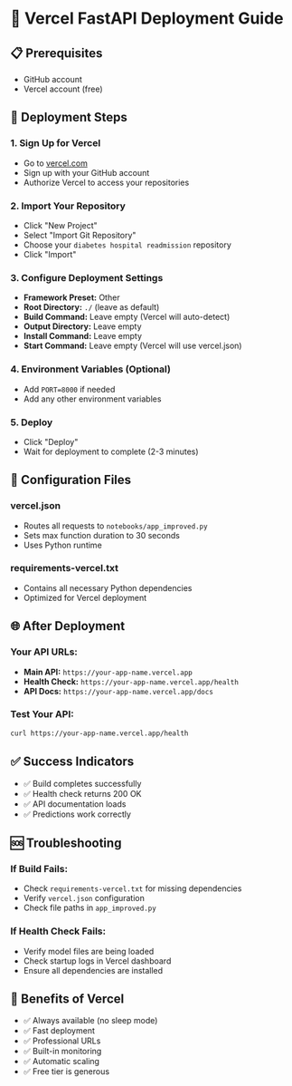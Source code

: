 # 🚀 Vercel FastAPI Deployment Guide

## 📋 Prerequisites
- GitHub account
- Vercel account (free)

## 🎯 Deployment Steps

### 1. Sign Up for Vercel
- Go to [vercel.com](https://vercel.com)
- Sign up with your GitHub account
- Authorize Vercel to access your repositories

### 2. Import Your Repository
- Click "New Project"
- Select "Import Git Repository"
- Choose your `diabetes hospital readmission` repository
- Click "Import"

### 3. Configure Deployment Settings
- **Framework Preset:** Other
- **Root Directory:** `./` (leave as default)
- **Build Command:** Leave empty (Vercel will auto-detect)
- **Output Directory:** Leave empty
- **Install Command:** Leave empty
- **Start Command:** Leave empty (Vercel will use vercel.json)

### 4. Environment Variables (Optional)
- Add `PORT=8000` if needed
- Add any other environment variables

### 5. Deploy
- Click "Deploy"
- Wait for deployment to complete (2-3 minutes)

## 🔧 Configuration Files

### vercel.json
- Routes all requests to `notebooks/app_improved.py`
- Sets max function duration to 30 seconds
- Uses Python runtime

### requirements-vercel.txt
- Contains all necessary Python dependencies
- Optimized for Vercel deployment

## 🌐 After Deployment

### Your API URLs:
- **Main API:** `https://your-app-name.vercel.app`
- **Health Check:** `https://your-app-name.vercel.app/health`
- **API Docs:** `https://your-app-name.vercel.app/docs`

### Test Your API:
```bash
curl https://your-app-name.vercel.app/health
```

## ✅ Success Indicators
- ✅ Build completes successfully
- ✅ Health check returns 200 OK
- ✅ API documentation loads
- ✅ Predictions work correctly

## 🆘 Troubleshooting

### If Build Fails:
- Check `requirements-vercel.txt` for missing dependencies
- Verify `vercel.json` configuration
- Check file paths in `app_improved.py`

### If Health Check Fails:
- Verify model files are being loaded
- Check startup logs in Vercel dashboard
- Ensure all dependencies are installed

## 🎉 Benefits of Vercel
- ✅ Always available (no sleep mode)
- ✅ Fast deployment
- ✅ Professional URLs
- ✅ Built-in monitoring
- ✅ Automatic scaling
- ✅ Free tier is generous
